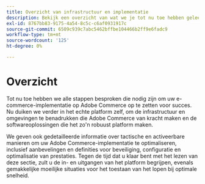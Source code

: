 ```yaml
---
title: Overzicht van infrastructuur en implementatie
description: Bekijk een overzicht van wat we je tot nu toe hebben geleerd over de Adobe Commerce oplossing.
exl-id: 8767bb83-9175-4a54-8c5c-c6af0931917c
source-git-commit: 6509c939c7abc5462bffbe104466b2ff9e6fadc9
workflow-type: tm+mt
source-wordcount: '125'
ht-degree: 0%

---
```


# Overzicht

Tot nu toe hebben we alle stappen besproken die nodig zijn om uw e-commerce-implementatie op Adobe Commerce op te zetten voor succes. Nu duiken we verder in het echte platform zelf, om de infrastructuur en omgevingen te benadrukken die Adobe Commerce van kracht maken en de softwareoplossingen die het zo&#39;n robuust platform maken.

We geven ook gedetailleerde informatie over tactische en activeerbare manieren om uw Adobe Commerce-implementatie te optimaliseren, inclusief aanbevelingen en definities voor beveiliging, configuratie en optimalisatie van prestaties. Tegen de tijd dat u klaar bent met het lezen van deze sectie, zult u de in- en uitgangen van het platform begrijpen, evenals gemakkelijke moeilijke situaties voor het toestaan van het lopen bij optimale snelheid.
